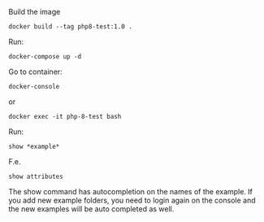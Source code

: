 Build the image

    docker build --tag php8-test:1.0 .

Run:

    docker-compose up -d

Go to container:

    docker-console

or

    docker exec -it php-8-test bash

Run:

    show *example*

F.e.

    show attributes

The show command has autocompletion on the names of the example. If you add new example folders, you need to login again on the console and the new examples will be auto completed as well. 

